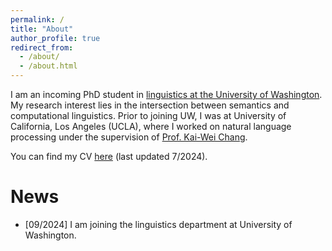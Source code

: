```yaml
---
permalink: /
title: "About"
author_profile: true
redirect_from: 
  - /about/
  - /about.html
---
```


I am an incoming PhD student in [linguistics at the University of Washington](https://linguistics.washington.edu/). My research interest lies in the intersection between semantics and computational linguistics. Prior to joining UW, I was at University of California, Los Angeles (UCLA), where I worked on natural language processing under the supervision of [Prof. Kai-Wei Chang](https://web.cs.ucla.edu/~kwchang/).

You can find my CV [here](/files/CV_7_24.pdf) (last updated 7/2024).

News
======
- [09/2024] I am joining the linguistics department at University of Washington.